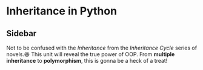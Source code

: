 # Inheritance in Python

## Sidebar

Not to be confused with the *Inheritance* from the *Inheritance Cycle* series of novels.:laughing: This unit will reveal the true power of OOP. From **multiple inheritance** to **polymorphism**, this is gonna be a heck of a treat!
